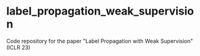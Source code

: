 # label_propagation_weak_supervision
Code repository for the paper "Label Propagation with Weak Supervision" (ICLR 23)
